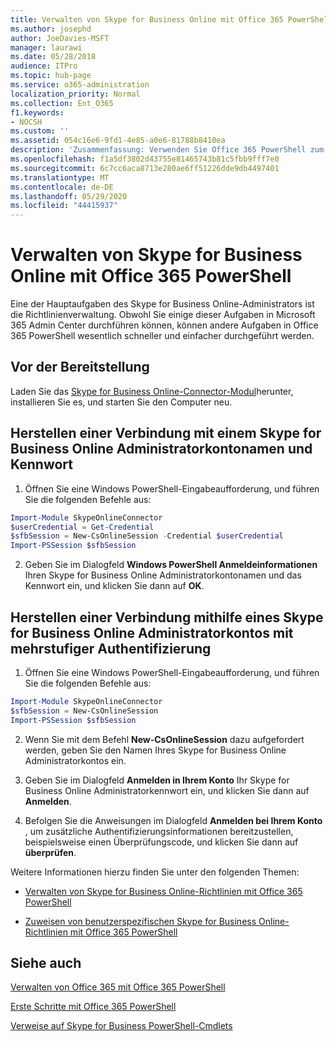 ```yaml
---
title: Verwalten von Skype for Business Online mit Office 365 PowerShell
ms.author: josephd
author: JoeDavies-MSFT
manager: laurawi
ms.date: 05/28/2018
audience: ITPro
ms.topic: hub-page
ms.service: o365-administration
localization_priority: Normal
ms.collection: Ent_O365
f1.keywords:
- NOCSH
ms.custom: ''
ms.assetid: 054c16e6-9fd1-4e85-a0e6-81788b8410ea
description: 'Zusammenfassung: Verwenden Sie Office 365 PowerShell zum Verwalten von Skype for Business Online-Richtlinien, benutzerspezifischen Richtlinien und Besprechungseinstellungen.'
ms.openlocfilehash: f1a5df3802d43755e81465743b81c5fbb9fff7e0
ms.sourcegitcommit: 6c7cc6aca8713e280ae6ff51226dde9db4497401
ms.translationtype: MT
ms.contentlocale: de-DE
ms.lasthandoff: 05/29/2020
ms.locfileid: "44415937"
---
```

# <a name="manage-skype-for-business-online-with-office-365-powershell"></a>Verwalten von Skype for Business Online mit Office 365 PowerShell

Eine der Hauptaufgaben des Skype for Business Online-Administrators ist die Richtlinienverwaltung. Obwohl Sie einige dieser Aufgaben in Microsoft 365 Admin Center durchführen können, können andere Aufgaben in Office 365 PowerShell wesentlich schneller und einfacher durchgeführt werden. 

## <a name="before-you-start"></a>Vor der Bereitstellung

Laden Sie das [Skype for Business Online-Connector-Modul](https://www.microsoft.com/download/details.aspx?id=39366)herunter, installieren Sie es, und starten Sie den Computer neu.


## <a name="connect-using-a-skype-for-business-online-administrator-account-name-and-password"></a>Herstellen einer Verbindung mit einem Skype for Business Online Administratorkontonamen und Kennwort

1. Öffnen Sie eine Windows PowerShell-Eingabeaufforderung, und führen Sie die folgenden Befehle aus: 
    
  ```powershell
  Import-Module SkypeOnlineConnector
  $userCredential = Get-Credential
  $sfbSession = New-CsOnlineSession -Credential $userCredential
  Import-PSSession $sfbSession
  ```

2. Geben Sie im Dialogfeld **Windows PowerShell Anmeldeinformationen** Ihren Skype for Business Online Administratorkontonamen und das Kennwort ein, und klicken Sie dann auf **OK**.


## <a name="connect-using-a-skype-for-business-online-administrator-account-with-multi-factor-authentication"></a>Herstellen einer Verbindung mithilfe eines Skype for Business Online Administratorkontos mit mehrstufiger Authentifizierung

1. Öffnen Sie eine Windows PowerShell-Eingabeaufforderung, und führen Sie die folgenden Befehle aus:

  ```powershell
  Import-Module SkypeOnlineConnector
  $sfbSession = New-CsOnlineSession
  Import-PSSession $sfbSession
  ```

2. Wenn Sie mit dem Befehl **New-CsOnlineSession** dazu aufgefordert werden, geben Sie den Namen Ihres Skype for Business Online Administratorkontos ein.

3. Geben Sie im Dialogfeld **Anmelden in Ihrem Konto** Ihr Skype for Business Online Administratorkennwort ein, und klicken Sie dann auf **Anmelden**.

4. Befolgen Sie die Anweisungen im Dialogfeld **Anmelden bei Ihrem Konto** , um zusätzliche Authentifizierungsinformationen bereitzustellen, beispielsweise einen Überprüfungscode, und klicken Sie dann auf **überprüfen**.

Weitere Informationen hierzu finden Sie unter den folgenden Themen:
  
- [Verwalten von Skype for Business Online-Richtlinien mit Office 365 PowerShell](manage-skype-for-business-online-policies-with-office-365-powershell.md)
    
- [Zuweisen von benutzerspezifischen Skype for Business Online-Richtlinien mit Office 365 PowerShell](assign-per-user-skype-for-business-online-policies-with-office-365-powershell.md)
    
## <a name="see-also"></a>Siehe auch

[Verwalten von Office 365 mit Office 365 PowerShell](manage-office-365-with-office-365-powershell.md)
  
[Erste Schritte mit Office 365 PowerShell](getting-started-with-office-365-powershell.md)

[Verweise auf Skype for Business PowerShell-Cmdlets](https://docs.microsoft.com/powershell/module/skype/?view=skype-ps)

